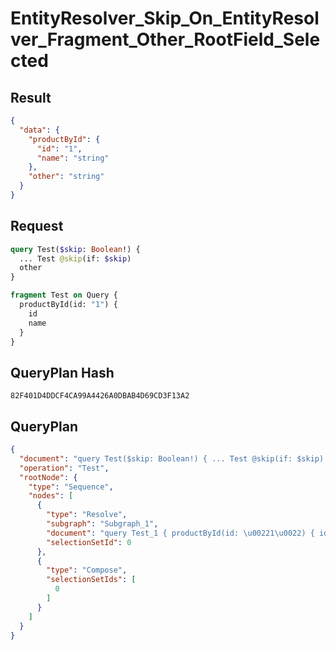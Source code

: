 # EntityResolver_Skip_On_EntityResolver_Fragment_Other_RootField_Selected

## Result

```json
{
  "data": {
    "productById": {
      "id": "1",
      "name": "string"
    },
    "other": "string"
  }
}
```

## Request

```graphql
query Test($skip: Boolean!) {
  ... Test @skip(if: $skip)
  other
}

fragment Test on Query {
  productById(id: "1") {
    id
    name
  }
}
```

## QueryPlan Hash

```text
82F401D4DDCF4CA99A4426A0DBAB4D69CD3F13A2
```

## QueryPlan

```json
{
  "document": "query Test($skip: Boolean!) { ... Test @skip(if: $skip) other } fragment Test on Query { productById(id: \u00221\u0022) { id name } }",
  "operation": "Test",
  "rootNode": {
    "type": "Sequence",
    "nodes": [
      {
        "type": "Resolve",
        "subgraph": "Subgraph_1",
        "document": "query Test_1 { productById(id: \u00221\u0022) { id name } other }",
        "selectionSetId": 0
      },
      {
        "type": "Compose",
        "selectionSetIds": [
          0
        ]
      }
    ]
  }
}
```

